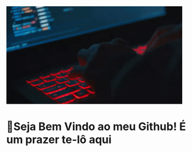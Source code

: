 
<img alt="GIFs" src="banner.gif" height="255" style="max-width: 100%; display: inline-block;" data-target="animated-image.originalImage"> 


# 🙌Seja Bem Vindo ao meu Github! É um prazer te-lô aqui
